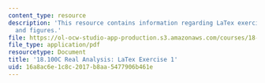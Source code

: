 ```yaml
---
content_type: resource
description: 'This resource contains information regarding LaTex exercise 1: tables
  and figures.'
file: https://ol-ocw-studio-app-production.s3.amazonaws.com/courses/18-100c-real-analysis-fall-2012/16a8ac6e1c8c2017b8aa5477906b461e_MIT18_100CF12_LaTeXExrcs1.pdf
file_type: application/pdf
resourcetype: Document
title: '18.100C Real Analysis: LaTex Exercise 1'
uid: 16a8ac6e-1c8c-2017-b8aa-5477906b461e
---
```

